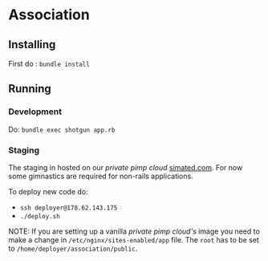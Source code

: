 # Association

## Installing

First do : `bundle install`

## Running

### Development

Do: `bundle exec shotgun app.rb`

### Staging

The staging in hosted on our *private pimp cloud* [simated.com](http://simated.com).
For now some gimnastics are required for non-rails applications.

To deploy new code do:

* `ssh deployer@178.62.143.175`
* `./deploy.sh`

NOTE: If you are setting up a vanilla *private pimp cloud's* image you need to make a change in `/etc/nginx/sites-enabled/app` file.
The `root` has to be set to `/home/deployer/association/public`.
